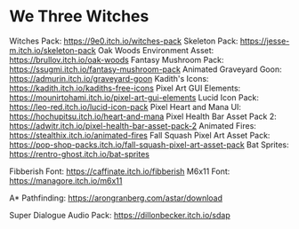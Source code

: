 # We Three Witches
 
Witches Pack: https://9e0.itch.io/witches-pack
Skeleton Pack: https://jesse-m.itch.io/skeleton-pack
Oak Woods Environment Asset: https://brullov.itch.io/oak-woods
Fantasy Mushroom Pack: https://ssugmi.itch.io/fantasy-mushroom-pack
Animated Graveyard Goon: https://admurin.itch.io/graveyard-goon
Kadith's Icons: https://kadith.itch.io/kadiths-free-icons
Pixel Art GUI Elements: https://mounirtohami.itch.io/pixel-art-gui-elements
Lucid Icon Pack: https://leo-red.itch.io/lucid-icon-pack
Pixel Heart and Mana UI: https://hochupitsu.itch.io/heart-and-mana
Pixel Health Bar Asset Pack 2: https://adwitr.itch.io/pixel-health-bar-asset-pack-2
Animated Fires: https://stealthix.itch.io/animated-fires
Fall Squash Pixel Art Asset Pack: https://pop-shop-packs.itch.io/fall-squash-pixel-art-asset-pack
Bat Sprites: https://rentro-ghost.itch.io/bat-sprites

Fibberish Font: https://caffinate.itch.io/fibberish
M6x11 Font: https://managore.itch.io/m6x11

A* Pathfinding: https://arongranberg.com/astar/download

Super Dialogue Audio Pack: https://dillonbecker.itch.io/sdap